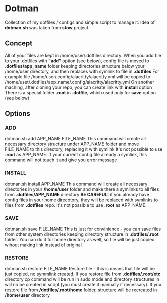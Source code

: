 # Dotman


Collection of my dotfiles / configs and simple script to manage it.
Idea of **dotman.sh** was taken from **stow** project.

## Concept
All of your files are kept in /home/user/.dotfiles directory.
When you add file to your .dotfiles with **"add"** option (see below),
config file is moved to **.dotfiles/app_name** folder keeping directories structure
below your /home/user directory, and then replaces with symlink to file
in **.dotfiles**
For example file /home/user/.config/alacritty/alacritty.yml will be copied to
/home/uset/.dotfiles/app_name/.config/alacritty/alacritty.yml
On another maching, after cloning your repo, you can create link with **install**
option
There is a special folder **.root** in **.dotfile**, which used only for **save**
option (see below)


## Options

### ADD
dotman.sh add APP_NAME FILE_NAME
This command will create all necessary directory structure under APP_NAME folder
and move FILE_NAME to this directory, replacing it with symlink
It's not possible to use **.root** as APP_NAME.
If your current config file already a symlink, this command will not touch it and
give you error message

### INSTALL
dotman.sh install APP_NAME
This command will create all necessary directories in your **/home/user** folder
and make there a symlinks to all files from **.dotfiles/APP_NAME** directory
**BE CAREFUL:** if you already have config files in your home direcotory,
they will be replaced with symlinks to files from **.dotfiles** repo.
It's not possible to use **.root** as APP_NAME.


### SAVE
dotman.sh save FILE_NAME
This is just for convinience - you can save files from other system directories
keeping directory structure in **.dotfiles/.root** folder.
You can do it for home directory as well, so file will be just copied wihout making
link instead of original

### RESTORE
dotman.sh restore FILE_NAME
Restore file - this is means that file will be just copied, no symmlink created.
If you restore file from **.dotfiles/.root/etc** directory cp command will be run in
sudo mode and directory structures in will no be created in script (you must create
it manually if necessary). If you restore file from **/dotfiles/.root/home** folder,
structure will be recreated in **/home/user** directory

